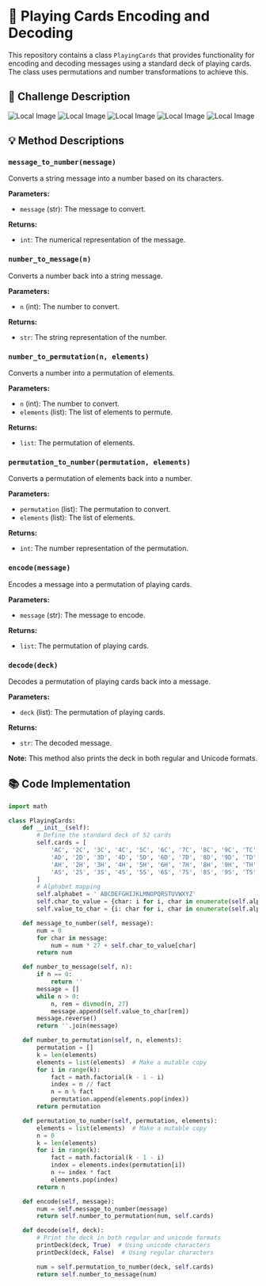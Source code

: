 # 🎴 Playing Cards Encoding and Decoding

This repository contains a class `PlayingCards` that provides functionality for encoding and decoding messages using a standard deck of playing cards. The class uses permutations and number transformations to achieve this.

## 📝 Challenge Description
![Local Image](images/1.png)
![Local Image](images/2.png)
![Local Image](images/3.png)
![Local Image](images/4.png)
![Local Image](images/5.png)


## 💡 Method Descriptions

### `message_to_number(message)`

Converts a string message into a number based on its characters.

**Parameters:**
- `message` (str): The message to convert.

**Returns:**
- `int`: The numerical representation of the message.

### `number_to_message(n)`

Converts a number back into a string message.

**Parameters:**
- `n` (int): The number to convert.

**Returns:**
- `str`: The string representation of the number.

### `number_to_permutation(n, elements)`

Converts a number into a permutation of elements.

**Parameters:**
- `n` (int): The number to convert.
- `elements` (list): The list of elements to permute.

**Returns:**
- `list`: The permutation of elements.

### `permutation_to_number(permutation, elements)`

Converts a permutation of elements back into a number.

**Parameters:**
- `permutation` (list): The permutation to convert.
- `elements` (list): The list of elements.

**Returns:**
- `int`: The number representation of the permutation.

### `encode(message)`

Encodes a message into a permutation of playing cards.

**Parameters:**
- `message` (str): The message to encode.

**Returns:**
- `list`: The permutation of playing cards.

### `decode(deck)`

Decodes a permutation of playing cards back into a message.

**Parameters:**
- `deck` (list): The permutation of playing cards.

**Returns:**
- `str`: The decoded message.

**Note:** This method also prints the deck in both regular and Unicode formats.

## 📚 Code Implementation

```python
import math

class PlayingCards:
    def __init__(self):
        # Define the standard deck of 52 cards
        self.cards = [
            'AC', '2C', '3C', '4C', '5C', '6C', '7C', '8C', '9C', 'TC', 'JC', 'QC', 'KC',
            'AD', '2D', '3D', '4D', '5D', '6D', '7D', '8D', '9D', 'TD', 'JD', 'QD', 'KD',
            'AH', '2H', '3H', '4H', '5H', '6H', '7H', '8H', '9H', 'TH', 'JH', 'QH', 'KH',
            'AS', '2S', '3S', '4S', '5S', '6S', '7S', '8S', '9S', 'TS', 'JS', 'QS', 'KS'
        ]
        # Alphabet mapping
        self.alphabet = ' ABCDEFGHIJKLMNOPQRSTUVWXYZ'
        self.char_to_value = {char: i for i, char in enumerate(self.alphabet)}
        self.value_to_char = {i: char for i, char in enumerate(self.alphabet)}

    def message_to_number(self, message):
        num = 0
        for char in message:
            num = num * 27 + self.char_to_value[char]
        return num

    def number_to_message(self, n):
        if n == 0:
            return ''
        message = []
        while n > 0:
            n, rem = divmod(n, 27)
            message.append(self.value_to_char[rem])
        message.reverse()
        return ''.join(message)

    def number_to_permutation(self, n, elements):
        permutation = []
        k = len(elements)
        elements = list(elements)  # Make a mutable copy
        for i in range(k):
            fact = math.factorial(k - 1 - i)
            index = n // fact
            n = n % fact
            permutation.append(elements.pop(index))
        return permutation

    def permutation_to_number(self, permutation, elements):
        elements = list(elements)  # Make a mutable copy
        n = 0
        k = len(elements)
        for i in range(k):
            fact = math.factorial(k - 1 - i)
            index = elements.index(permutation[i])
            n += index * fact
            elements.pop(index)
        return n

    def encode(self, message):
        num = self.message_to_number(message)
        return self.number_to_permutation(num, self.cards)

    def decode(self, deck):
        # Print the deck in both regular and unicode formats
        printDeck(deck, True)  # Using unicode characters
        printDeck(deck, False)  # Using regular characters

        num = self.permutation_to_number(deck, self.cards)
        return self.number_to_message(num)
```